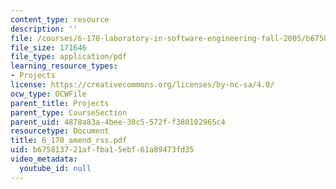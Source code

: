 ```yaml
---
content_type: resource
description: ''
file: /courses/6-170-laboratory-in-software-engineering-fall-2005/b675813721affba15ebf61a89473fd35_6_170_amend_rss.pdf
file_size: 171646
file_type: application/pdf
learning_resource_types:
- Projects
license: https://creativecommons.org/licenses/by-nc-sa/4.0/
ocw_type: OCWFile
parent_title: Projects
parent_type: CourseSection
parent_uid: 4878a83a-4bee-38c5-572f-f380102965c4
resourcetype: Document
title: 6_170_amend_rss.pdf
uid: b6758137-21af-fba1-5ebf-61a89473fd35
video_metadata:
  youtube_id: null
---
```

